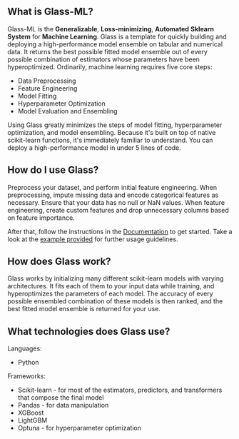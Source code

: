## What is Glass-ML?
Glass-ML is the **Generalizable**, **Loss-minimizing**, **Automated** **Sklearn** **System** for **Machine Learning**. Glass is a template for quickly building and deploying a high-performance model ensemble on tabular and numerical data. It returns the best possible fitted model ensemble out of every possible combination of estimators whose parameters have been hyperoptimized. Ordinarily, machine learning requires five core steps:
 * Data Preprocessing
 * Feature Engineering 
 * Model Fitting
 * Hyperparameter Optimization
 * Model Evaluation and Ensembling 
 
Using Glass greatly minimizes the steps of model fitting, hyperparameter optimization, and model ensembling. Because it's built on top of native scikit-learn functions, it's immediately familiar to understand. You can deploy a high-performance model in under 5 lines of code. 

## How do I use Glass?
Preprocess your dataset, and perform initial feature engineering. When preprocessing, impute missing data and encode categorical features as necessary. Ensure that your data has no null or NaN values. When feature engineering, create custom features and drop unnecessary columns based on feature importance. 

After that, follow the instructions in the [Documentation](https://github.com/varunlakshmanan/glass/wiki/Documentation) to get started. Take a look at the [example provided](https://github.com/varunlakshmanan/glass/blob/master/examples/example.py) for further usage guidelines.  

## How does Glass work? 
Glass works by initializing many different scikit-learn models with varying architectures. It fits each of them to your input data while training, and hyperoptimizes the parameters of each model. The accuracy of every possible ensembled combination of these models is then ranked, and the best fitted model ensemble is returned for your use. 

## What technologies does Glass use? 
Languages:
* Python

Frameworks: 
* Scikit-learn - for most of the estimators, predictors, and transformers that compose the final model
* Pandas - for data manipulation 
* XGBoost 
* LightGBM 
* Optuna - for hyperparameter optimization 
